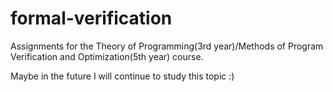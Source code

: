 # formal-verification
Assignments for the Theory of Programming(3rd year)/Methods of Program Verification and Optimization(5th year) course.

Maybe in the future I will continue to study this topic :)
